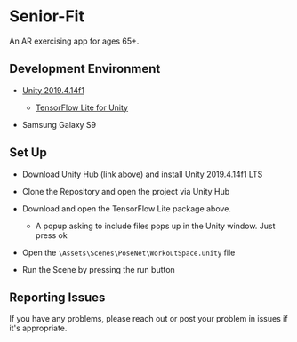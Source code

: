 # Senior-Fit 
An AR exercising app for ages 65+.
## Development Environment
- [Unity 2019.4.14f1](https://unity3d.com/get-unity/download)
  - [TensorFlow Lite for Unity](https://openupm.com/packages/com.github.asus4.tflite/)
  
- Samsung Galaxy S9

## Set Up
* Download Unity Hub (link above) and install Unity 2019.4.14f1 LTS

* Clone the Repository and open the project via Unity Hub

* Download and open the TensorFlow Lite package above. 

  * A popup asking to include files pops up in the Unity window. Just press ok
  
* Open the `\Assets\Scenes\PoseNet\WorkoutSpace.unity` file

* Run the Scene by pressing the run button


## Reporting Issues

If you have any problems, please reach out or post your problem in issues if it's appropriate.
